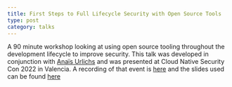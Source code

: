 ```yaml
---
title: First Steps to Full Lifecycle Security with Open Source Tools
type: post
category: talks
---
```


A 90 minute workshop looking at using open source tooling throughout the development lifecycle to improve security. This talk was developed in conjunction with [Anaïs Urlichs](https://twitter.com/urlichsanais) and was presented at Cloud Native Security Con 2022 in Valencia. A recording of that event is [here](https://youtu.be/nwJ0366rs6s) and the slides used can be found [here](https://hackmd.io/@raesene/SkOfxQimc)